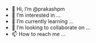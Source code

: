 - 👋 Hi, I’m @prakashpm
- 👀 I’m interested in ...
- 🌱 I’m currently learning ...
- 💞️ I’m looking to collaborate on ...
- 📫 How to reach me ...

<!---
prakashpm/prakashpm is a ✨ special ✨ repository because its `README.md` (this file) appears on your GitHub profile.
You can click the Preview link to take a look at your changes.
--->
